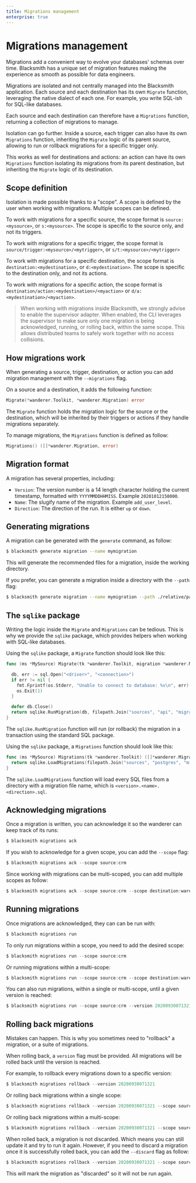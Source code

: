```yaml
---
title: Migrations management
enterprise: true
---
```


# Migrations management

Migrations add a convenient way to evolve your databases' schemas over time.
Blacksmith has a unique set of migration features making the experience as smooth
as possible for data engineers.

Migrations are isolated and not centrally managed into the Blacksmith application.
Each source and each destination has its own `Migrate` function, leveraging the
native dialect of each one. For example, you write SQL-ish for SQL-like databases.

Each source and each destination can therefore have a `Migrations` function,
returning a collection of migrations to manage.

Isolation can go further. Inside a source, each trigger can also have its own
`Migrations` function, inheriting the `Migrate` logic of its parent source,
allowing to run or rollback migrations for a specific trigger only.

This works as well for destinations and actions: an action can have its own
`Migrations` function isolating its migrations from its parent destination, but
inheriting the `Migrate` logic of its destination.

## Scope definition

Isolation is made possible thanks to a "scope". A scope is defined by the user
when working with migrations. Multiple scopes can be defined.

To work with migrations for a specific source, the scope format is
`source:<mysource>`, or `s:<mysource>`. The scope is specific to the source only,
and not its triggers.

To work with migrations for a specific trigger, the scope format is
`source/trigger:<mysource>/<mytrigger>`, or `s/t:<mysource>/<mytrigger>`

To work with migrations for a specific destination, the scope format is
`destination:<mydestination>`, or `d:<mydestination>`. The scope is specific to
the destination only, and not its actions.

To work with migrations for a specific action, the scope format is
`destination/action:<mydestination>/<myaction>` or `d/a:<mydestination>/<myaction>`.

> When working with migrations inside Blacksmith, we strongly advise to enable
  the supervisor adapter. When enabled, the CLI leverages the supervisor to make
  sure only one migration is being acknowledged, running, or rolling back, within
  the same scope. This allows distributed teams to safely work together with no
  access collisions.

## How migrations work

When generating a source, trigger, destination, or action you can add migration
management with the `--migrations` flag.

On a source and a destination, it adds the following function:
```go
Migrate(*wanderer.Toolkit, *wanderer.Migration) error
```

The `Migrate` function holds the migration logic for the source or the destination,
which will be inherited by their triggers or actions if they handle migrations
separately.

To manage migrations, the `Migrations` function is defined as follow:
```go
Migrations() ([]*wanderer.Migration, error)
```

## Migration format

A migration has several properties, including:
- `Version`: The version number is a 14 length character holding the current
  timestamp, formatted with `YYYYMMDDHHMISS`. Example `20201012150000`.
- `Name`: The slugify name of the migration. Example `add_user_level`.
- `Direction`: The direction of the run. It is either `up` or `down`.

## Generating migrations

A migration can be generated with the `generate` command, as follow:
```bash
$ blacksmith generate migration --name mymigration
```

This will generate the recommended files for a migration, inside the working
directory.

If you prefer, you can generate a migration inside a directory with the `--path` flag:
```bash
$ blacksmith generate migration --name mymigration --path ./relative/path/migrations
```

## The `sqlike` package

Writing the logic inside the `Migrate` and `Migrations` can be tedious. This is
why we provide the `sqlike` package, which provides helpers when working with
SQL-like databases.

Using the `sqlike` package, a `Migrate` function should look like this:
```go
func (ms *MySource) Migrate(tk *wanderer.Toolkit, migration *wanderer.Migration) error {

  db, err := sql.Open("<driver>", "<connection>")
  if err != nil {
    fmt.Fprintf(os.Stderr, "Unable to connect to database: %v\n", err)
    os.Exit(1)
  }

  defer db.Close()
  return sqlike.RunMigration(db, filepath.Join("sources", "api", "migrations"), migration)
}
```

The `sqlike.RunMigration` function will run (or rollback) the migration in a
transaction using the standard SQL package.


Using the `sqlike` package, a `Migrations` function should look like this:
```go
func (ms *MySource) Migrations(tk *wanderer.Toolkit) ([]*wanderer.Migration, error) {
  return sqlike.LoadMigrations(filepath.Join("sources", "postgres", "migrations"))
}
```

The `sqlike.LoadMigrations` function will load every SQL files from a directory
with a migration file name, which is `<version>.<name>.<direction>.sql`.

## Acknowledging migrations

Once a migration is written, you can acknowledge it so the wanderer can keep
track of its runs:
```go
$ blacksmith migrations ack
```

If you wish to acknowledge for a given scope, you can add the `--scope` flag:
```go
$ blacksmith migrations ack --scope source:crm
```

Since working with migrations can be multi-scoped, you can add multiple scopes
as follow:
```go
$ blacksmith migrations ack --scope source:crm --scope destination:warehouse
```

## Running migrations

Once migrations are acknowledged, they can can be run with:
```go
$ blacksmith migrations run
```

To only run migrations within a scope, you need to add the desired scope:
```go
$ blacksmith migrations run --scope source:crm
```

Or running migrations within a multi-scope:
```go
$ blacksmith migrations run --scope source:crm --scope destination:warehouse
```

You can also run migrations, within a single or multi-scope, until a given version
is reached:
```go
$ blacksmith migrations run --scope source:crm --version 20200930071321
```

## Rolling back migrations

Mistakes can happen. This is why you sometimes need to "rollback" a migration, or
a suite of migrations.

When rolling back, a `version` flag must be provided. All migrations will be
rolled back until the version is reached.

For example, to rollback every migrations down to a specific version:
```go
$ blacksmith migrations rollback --version 20200930071321
```

Or rolling back migrations within a single scope:
```go
$ blacksmith migrations rollback --version 20200930071321 --scope source:crm
```

Or rolling back migrations within a multi-scope:
```go
$ blacksmith migrations rollback --version 20200930071321 --scope source:crm --scope destination:warehouse
```

When rolled back, a migration is not discarded. Which means you can still update
it and try to run it again. However, if you need to discard a migration once it
is successfully rolled back, you can add the `--discard` flag as follow:
```go
$ blacksmith migrations rollback --version 20200930071321 --scope source:crm --discard
```

This will mark the migration as "discarded" so it will not be run again.
